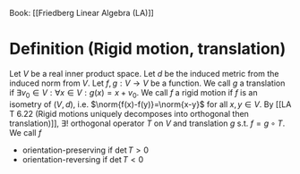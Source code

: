 Book: [[Friedberg Linear Algebra (LA)]]
# Definition (Rigid motion, translation)
Let $V$ be a real inner product space.
Let $d$ be the induced metric from the induced norm from $V$.
Let $f,g:V\to V$ be a function.
We call $g$ a translation if $\exists v_{0}\in V:\forall x\in V:g(x)=x+v_{0}$.
We call $f$ a rigid motion if $f$ is an isometry of $(V,d)$, i.e. $\norm{f(x)-f(y)}=\norm{x-y}$ for all $x,y\in V$.
By [[LA T 6.22 (Rigid motions uniquely decomposes into orthogonal then translation)]], $\exists!$ orthogonal operator $T$ on $V$ and translation $g$ s.t. $f=g\circ T$.
We call $f$
- orientation-preserving if $\det T>0$
- orientation-reversing if $\det T<0$